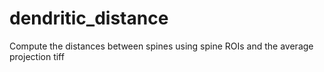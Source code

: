 # dendritic_distance
Compute the distances between spines using spine ROIs and the average projection tiff
